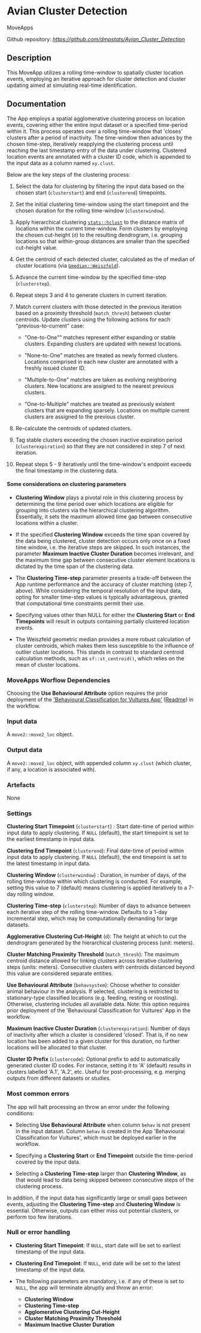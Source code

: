 # Avian Cluster Detection

MoveApps

Github repository: *https://github.com/dmpstats/Avian_Cluster_Detection*

## Description

This MoveApp utilizes a rolling time-window to spatially cluster location events, employing an iterative approach for cluster detection and cluster updating aimed at simulating real-time identification.

## Documentation

The App employs a spatial agglomerative clustering process on location events, covering either the entire input dataset or a specified time-period within it. This process operates over a rolling time-window that 'closes' clusters after a period of inactivity. The time-window then advances by the chosen time-step, iteratively reapplying the clustering process until reaching the last timestamp entry of the data under clustering. Clustered location events are annotated with a cluster ID code, which is appended to the input data as a column named `xy.clust`. 

Below are the key steps of the clustering process:

1. Select the data for clustering by filtering the input data based on the chosen start (`clusterstart`) and end (`clusterend`) timepoints.

2. Set the initial clustering time-window using the start timepoint and the chosen duration for the rolling time-window (`clusterwindow`).

3. Apply hierarchical clustering [`stats::hclust`](https://rdrr.io/r/stats/hclust.html) to the distance matrix of locations within the current time-window. Form clusters by employing the chosen cut-height (`d`) to the resulting dendrogram, i.e. grouping locations so that within-group distances are smaller than the specified cut-height value.

4. Get the centroid of each detected cluster, calculated as the of median of cluster locations (via [`Gmedian::Weiszfeld`](https://rdrr.io/cran/Gmedian/man/Gmedian.html)).

5. Advance the current time-window by the specified time-step (`clusterstep`).

6. Repeat steps 3 and 4 to generate clusters in current iteration.

7. Match current clusters with those detected in the previous iteration based on a proximity threshold (`match_thresh`) between cluster centroids. Update clusters using the following actions for each "previous-to-current" case:

     - "One-to-One"" matches represent either expanding or stable clusters. Expanding clusters are updated with newest locations.
     
     - "None-to-One" matches are treated as newly formed clusters. Locations comprised in each new cluster are annotated with a freshly issued cluster ID.
     
     - "Multiple-to-One" matches are taken as evolving neighboring clusters. New locations are assigned to the nearest previous clusters.
     
     - "One-to-Multiple" matches are treated as previously existent clusters that are expanding sparsely. Locations on multiple current clusters are assigned to the previous cluster.
     
8. Re-calculate the centroids of updated clusters.

9. Tag stable clusters exceeding the chosen inactive expiration period (`clusterexpiration`) so that they are not considered in step 7 of next iteration.

10. Repeat steps 5 - 9 iteratively until the time-window's endpoint exceeds the final timestamp in the clustering data.


#### Some considerations on clustering parameters

- **Clustering Window** plays a pivotal role in this clustering process by determining the time period over which locations are eligible for grouping into clusters via the hierarchical clustering algorithm. Essentially, it sets the maximum allowed time gap between consecutive locations within a cluster.

- If the specified **Clustering Window** exceeds the time span covered by the data being clustered, cluster detection occurs only once on a fixed time window, i.e. the iterative steps are skipped. In such instances, the parameter **Maximum Inactive Cluster Duration** becomes irrelevant, and the maximum time gap between consecutive cluster element locations is dictated by the time span of the clustering data.

- The **Clustering Time-step** parameter presents a trade-off between the App runtime performance and the accuracy of cluster matching (step 7, above). While considering the temporal resolution of the input data, opting for smaller time-step values is typically advantageous, granted that computational time constraints permit their use.

- Specifying values other than NULL for either the **Clustering Start** or **End Timepoints** will result in outputs containing partially clustered location events.

- The Weiszfeld geometric median provides a more robust calculation of cluster centroids, which makes them less susceptible to the influence of outlier cluster locations. This stands in contrast to standard centroid calculation methods, such as `sf::st_centroid()`, which relies on the mean of cluster locations.


### MoveApps Worflow Dependencies

Choosing the **Use Behavioural Attribute** option requires the prior deployment of the ['Behavioural Classification for Vultures App'](https://www.moveapps.org/apps/browser/44bb2ffa-7d40-4fad-bff5-1269995ba1a2) ([Readme](https://github.com/dmpstats/Behavioural_Classification_for_Vultures)) in the workflow.


### Input data

A `move2::move2_loc` object.

### Output data

A `move2::move2_loc` object, with appended column `xy.clust` (which cluster, if any, a location is associated with).

### Artefacts

None

### Settings

**Clustering Start Timepoint** (`clusterstart`) : Start date-time of period within input data to apply clustering. If `NULL` (default), the start timepoint is set to the earliest timestamp in input data.

**Clustering End Timepoint** (`clusterend`): Final date-time of period within input data to apply clustering. If `NULL` (default), the end timepoint is set to the latest timestamp in input data.

**Clustering Window** (`clusterwindow`) : Duration, in number of days, of the rolling time-window within which clustering is conducted. For example, setting this value to 7 (default) means clustering is applied iteratively to a 7-day rolling window.

**Clustering Time-step** (`clusterstep`): Number of days to advance between each iterative step of the rolling time-window. Defaults to a 1-day incremental step, which may be computationally demanding for large datasets. 

**Agglomerative Clustering Cut-Height** (`d`): The height at which to cut the dendrogram generated by the hierarchical clustering process (unit: meters).

**Cluster Matching Proximity Threshold** (`match_thresh`): The maximum centroid distance allowed for linking clusters across iterative clustering steps (units: meters). Consecutive clusters with centroids distanced beyond this value are considered separate entities.

**Use Behavioural Attribute** (`behavsystem`): Choose whether to consider animal behaviour in the analysis. If selected, clustering is restricted to stationary-type classified locations (e.g. feeding, resting or roosting). Otherwise, clustering includes all available data. Note: this option requires prior deployment of the 'Behavioural Classification for Vultures' App in the workflow.

**Maximum Inactive Cluster Duration** (`clusterexpiration`): Number of days of inactivity after which a cluster is considered 'closed'. That is, if no new location has been added to a given cluster for this duration, no further locations will be allocated to that cluster.

**Cluster ID Prefix** (`clustercode`): Optional prefix to add to automatically generated cluster ID codes. For instance, setting it to 'A' (default) results in clusters labelled 'A.1', 'A.2', etc. Useful for post-processing, e.g. merging outputs from different datasets or studies.



### Most common errors

The app will halt processing an throw an error under the following conditions:

- Selecting **Use Behavioural Attribute** when column `behav` is not present in the input dataset. Column `behav` is created in the App 'Behavioural Classification for Vultures', which must be deployed earlier in the workflow.

- Specifying a **Clustering Start** or **End Timepoint** outside the time-period covered by the input data.

- Selecting a **Clustering Time-step** larger than **Clustering Window**, as that would lead to data being skipped between consecutive steps of the clustering process.

In addition, if the input data has significantly large or small gaps between events, adjusting the **Clustering Time-step** and **Clustering Window** is essential. Otherwise, outputs can either miss out potential clusters, or perform too few iterations.


### Null or error handling

- **Clustering Start Timepoint**: If `NULL`, start date will be set to earliest timestamp of the input data.

- **Clustering End Timepoint**: If `NULL`, end date will be set to the latest timestamp of the input data.

- The following parameters are mandatory, i.e. if any of these is set to `NULL`, the app will terminate abruptly and throw an error:
  - **Clustering Window**
  - **Clustering Time-step**
  - **Agglomerative Clustering Cut-Height**
  - **Cluster Matching Proximity Threshold** 
  - **Maximum Inactive Cluster Duration** 


